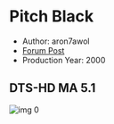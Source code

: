 # Pitch Black

* Author: aron7awol
* [Forum Post](https://www.avsforum.com/threads/bass-eq-for-filtered-movies.2995212/post-56885466)
* Production Year: 2000

## DTS-HD MA 5.1

![img 0](https://i.imgur.com/aasUWGt.jpg)

